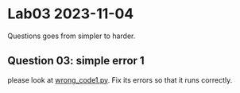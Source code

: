 # Lab03 2023-11-04

Questions goes from simpler to harder.


## Question 03: simple error 1

please look at [wrong_code1.py](wrong_code1.py). 
Fix its errors so that it runs correctly.
